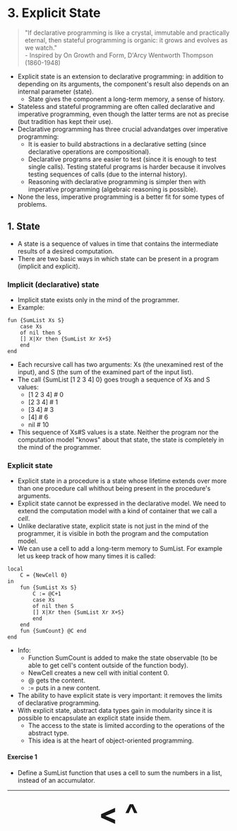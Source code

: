 # 3. Explicit State

>"If declarative programming is like a crystal, immutable and practically eternal, then stateful programming is organic: it grows and evolves as we watch."   
>\- Inspired by On Growth and Form, D'Arcy Wentworth Thompson (1860-1948)

- Explicit state is an extension to declarative programming: in addition to depending on its arguments, the component's result also depends on an internal parameter (state).
    - State gives the component a long-term memory, a sense of history.
- Stateless and stateful programming are often called declarative and imperative programming, even though the latter terms are not as precise (but tradition has kept their use).
- Declarative programming has three crucial advandatges over imperative programming:
    - It is easier to build abstractions in a declarative setting (since declarative operations are compositional).
    - Declarative programs are easier to test (since it is enough to test single calls). Testing stateful programs is harder because it involves testing sequences of calls (due to the internal history).
    - Reasoning with declarative programming is simpler then with imperative programming (algebraic reasoning is possible).
- None the less, imperative programming is a better fit for some types of problems.

## 1. State
- A state is a sequence of values in time that contains the intermediate results of a desired computation.
- There are two basic ways in which state can be present in a program (implicit and explicit).

### Implicit (declarative) state
- Implicit state exists only in the mind of the programmer.
- Example:
```
fun {SumList Xs S}
    case Xs
    of nil then S
    [] X|Xr then {SumList Xr X+S}
    end
end
```
- Each recursive call has two arguments: Xs (the unexamined rest of the input), and S (the sum of the examined part of the input list).
- The call {SumList [1 2 3 4] 0} goes trough a sequence of Xs and S values:
    - [1 2 3 4] # 0
    - [2 3 4] # 1
    - [3 4] # 3
    - [4] # 6
    - nil # 10
- This sequence of Xs#S values is a state. Neither the program nor the computation model "knows" about that state, the state is completely in the mind of the programmer.

### Explicit state
- Explicit state in a procedure is a state whose lifetime extends over more than one procedure call whithout being present in the procedure's arguments.
- Explicit state cannot be expressed in the declarative model. We need to extend the computation model with a kind of container that we call a *cell*.
- Unlike declarative state, explicit state is not just in the mind of the programmer, it is visible in both the program and the computation model.
- We can use a cell to add a long-term memory to SumList. For example let us keep track of how many times it is called:
```
local
    C = {NewCell 0}
in
    fun {SumList Xs S}
        C := @C+1
        case Xs
        of nil then S
        [] X|Xr then {SumList Xr X+S}
        end
    end
    fun {SumCount} @C end
end
```
- Info:
    - Function SumCount is added to make the state observable (to be able to get cell's content outside of the function body).
    - NewCell creates a new cell with initial content 0.
    - @ gets the content.
    - := puts in a new content.
- The ability to have explicit state is very important: it removes the limits of declarative programming.
- With explicit state, abstract data types gain in modularity since it is possible to encapsulate an explicit state inside them.
    - The access to the state is limited according to the operations of the abstract type.
    - This idea is at the heart of object-oriented programming.

#### Exercise 1
- Define a SumList function that uses a cell to sum the numbers in a list, instead of an accumulator.

---

<div align="center"><b>
  <a href="2-Declarative-Programming-Techniques.html" style="font-size:64px; text-decoration:none"> < </a>
  <a href="Contents.html" style="font-size:64px; text-decoration:none"> ^ </a>
  <a href="" style="font-size:64px; text-decoration:none">  </a>
</b></div>
